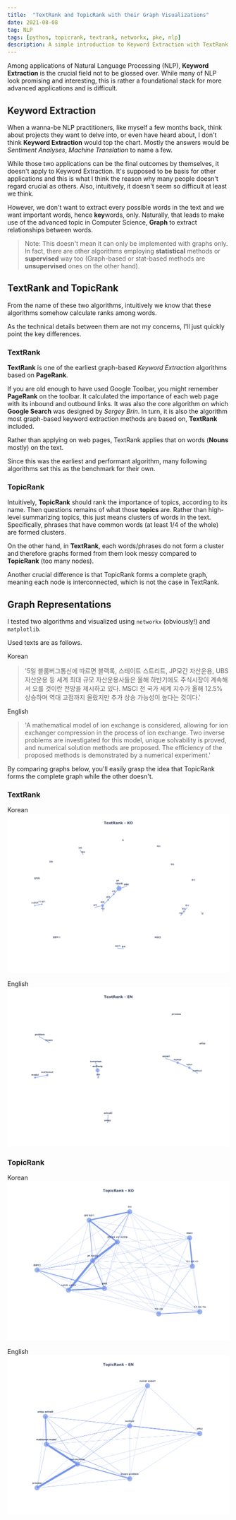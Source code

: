 ```yaml
---
title:  "TextRank and TopicRank with their Graph Visualizations"
date: 2021-08-08
tag: NLP
tags: [python, topicrank, textrank, networkx, pke, nlp]
description: A simple introduction to Keyword Extraction with TextRank and TopicRank
---
```


Among applications of Natural Language Processing (NLP), **Keyword Extraction** is the crucial field not to be glossed over. While many of NLP look promising and interesting, this is rather a foundational stack for more advanced applications and is difficult.


## Keyword Extraction

When a wanna-be NLP practitioners, like myself a few months back, think about projects they want to delve into, or even have heard about, I don't think **Keyword Extraction** would top the chart. Mostly the answers would be *Sentiment Analyses*, *Machine Translation* to name a few.

While those two applications can be the final outcomes by themselves, it doesn't apply to Keyword Extraction. It's supposed to be basis for other applications and this is what I think the reason why many people doesn't regard crucial as others. Also, intuitively, it doesn't seem so difficult at least we think.

However, we don't want to extract every possible words in the text and we want important words, hence **key**words, only. Naturally, that leads to make use of the advanced topic in Computer Science, **Graph** to extract relationships between words.

> Note: This doesn't mean it can only be implemented with graphs only. In fact, there are other algorithms employing **statistical** methods or **supervised** way too (Graph-based or stat-based methods are **unsupervised** ones on the other hand).

## TextRank and TopicRank

From the name of these two algorithms, intuitively we know that these algorithms somehow calculate ranks among words.

As the technical details between them are not my concerns, I'll just quickly point the key differences.

### TextRank

**TextRank** is one of the earliest graph-based *Keyword Extraction* algorithms based on **PageRank**. 

If you are old enough to have used Google Toolbar, you might remember **PageRank** on the toolbar. It calculated the importance of each web page with its inbound and outbound links. It was also the core algorithm on which **Google Search** was designed by *Sergey Brin*. In turn, it is also the algorithm most graph-based keyword extraction methods are based on, **TextRank** included.

Rather than applying on web pages, TextRank applies that on words (**Nouns** mostly) on the text.

Since this was the earliest and performant algorithm, many following algorithms set this as the benchmark for their own.

### TopicRank

Intuitively, **TopicRank** should rank the importance of topics, according to its name. Then questions remains of what those **topics** are. Rather than high-level summarizing topics, this just means clusters of words in the text. Specifically, phrases that have common words (at least 1/4 of the whole) are formed clusters.

On the other hand, in **TextRank**, each words/phrases do not form a cluster and therefore graphs formed from them look messy compared to **TopicRank** (too many nodes).

Another crucial difference is that TopicRank forms a complete graph, meaning each node is interconnected, which is not the case in TextRank.

## Graph Representations

I tested two algorithms and visualized using `networkx` (obviously!) and `matplotlib`.

Used texts are as follows.

Korean
> '5일 블룸버그통신에 따르면 블랙록, 스테이트 스트리트, JP모간 자산운용, UBS 자산운용 등 세계 최대 규모 자산운용사들은 올해 하반기에도 주식시장이 계속해서 오를 것이란 전망을 제시하고 있다. MSCI 전 국가 세계 지수가 올해 12.5% 상승하며 역대 고점까지 올랐지만 추가 상승 가능성이 높다는 것이다.'

English
>'A mathematical model of ion exchange is considered, allowing for ion exchanger compression in the process of ion exchange. Two inverse problems are investigated for this model, unique solvability is proved, and numerical solution methods are proposed. The efficiency of the proposed methods is demonstrated by a numerical experiment.'

By comparing graphs below, you'll easily grasp the idea that TopicRank forms the complete graph while the other doesn't.

### TextRank

Korean
![](https://github.com/staedi/pke_u/raw/main/graphs/textrank_ko.png)

English
![](https://github.com/staedi/pke_u/raw/main/graphs/textrank_en.png)

### TopicRank

Korean
![](https://github.com/staedi/pke_u/raw/main/graphs/topicrank_ko.png)

English
![](https://github.com/staedi/pke_u/raw/main/graphs/topicrank_en.png)
